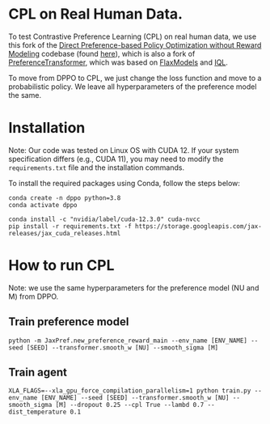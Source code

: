 # CPL on Real Human Data.

To test Contrastive Preference Learning (CPL) on real human data, we use this fork of the [Direct Preference-based Policy Optimization without Reward Modeling](https://arxiv.org/abs/2301.12842) codebase (found [here]()), which is also a fork of [PreferenceTransformer](https://github.com/csmile-1006/PreferenceTransformer), which was based on [FlaxModels](https://github.com/matthias-wright/flaxmodels) and [IQL](https://github.com/ikostrikov/implicit_q_learning).

To move from DPPO to CPL, we just change the loss function and move to a probabilistic policy. We leave all hyperparameters of the preference model the same.


# Installation 

Note: Our code was tested on Linux OS with CUDA 12. If your system specification differs (e.g., CUDA 11), you may need to modify the `requirements.txt` file and the installation commands.

To install the required packages using Conda, follow the steps below:
```
conda create -n dppo python=3.8
conda activate dppo

conda install -c "nvidia/label/cuda-12.3.0" cuda-nvcc
pip install -r requirements.txt -f https://storage.googleapis.com/jax-releases/jax_cuda_releases.html
```

# How to run CPL

Note: we use the same hyperparameters for the preference model (NU and M) from DPPO.
## Train preference model

```
python -m JaxPref.new_preference_reward_main --env_name [ENV_NAME] --seed [SEED] --transformer.smooth_w [NU] --smooth_sigma [M] 
```

## Train agent

```
XLA_FLAGS=--xla_gpu_force_compilation_parallelism=1 python train.py --env_name [ENV_NAME] --seed [SEED] --transformer.smooth_w [NU] --smooth_sigma [M] --dropout 0.25 --cpl True --lambd 0.7 --dist_temperature 0.1
```
